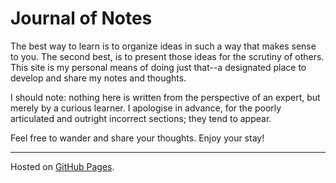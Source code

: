 # Journal of Notes

The best way to learn is to organize ideas in such a way that makes sense to you. The second best, is to present those ideas for the scrutiny of others. This site is my personal means of doing just that--a designated place to develop and share my notes and thoughts.

I should note: nothing here is written from the perspective of an expert, but merely by a curious learner. I apologise in advance, for the poorly articulated and outright incorrect sections; they tend to appear.

Feel free to wander and share your thoughts. Enjoy your stay!

---
Hosted on [GitHub Pages](https://hagoku.github.io/).

